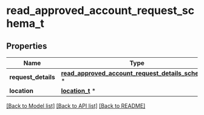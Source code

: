 # read_approved_account_request_schema_t

## Properties
Name | Type | Description | Notes
------------ | ------------- | ------------- | -------------
**request_details** | [**read_approved_account_request_details_schema_t**](read_approved_account_request_details_schema.md) \* |  | [optional] 
**location** | [**location_t**](location.md) \* |  | [optional] 

[[Back to Model list]](../README.md#documentation-for-models) [[Back to API list]](../README.md#documentation-for-api-endpoints) [[Back to README]](../README.md)



